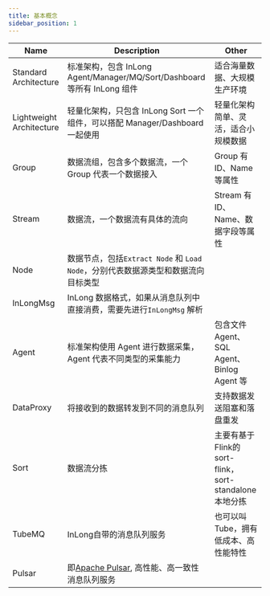 ```yaml
---
title: 基本概念
sidebar_position: 1
---
```


| Name                      | Description                                                  | Other                                      |
|---------------------------|--------------------------------------------------------------|--------------------------------------------|
| Standard Architecture     | 标准架构，包含 InLong Agent/Manager/MQ/Sort/Dashboard 等所有 InLong 组件 | 适合海量数据、大规模生产环境                             |
| Lightweight Architecture  | 轻量化架构，只包含 InLong Sort 一个组件，可以搭配 Manager/Dashboard 一起使用       | 轻量化架构简单、灵活，适合小规模数据                         |
| Group                     | 数据流组，包含多个数据流，一个Group 代表一个数据接入                                | Group 有ID、Name 等属性                         |
| Stream                    | 数据流，一个数据流有具体的流向                                              | Stream 有ID、Name、数据字段等属性                    |
| Node                      | 数据节点，包括`Extract Node` 和 `Load Node`，分别代表数据源类型和数据流向目标类型       |                                            |
| InLongMsg                 | InLong 数据格式，如果从消息队列中直接消费，需要先进行`InLongMsg` 解析                 |                                            |
| Agent                     | 标准架构使用 Agent 进行数据采集，Agent 代表不同类型的采集能力                        | 包含文件 Agent、SQL Agent、Binlog Agent 等        |
| DataProxy                 | 将接收到的数据转发到不同的消息队列                                            | 支持数据发送阻塞和落盘重发                              |
| Sort                      | 数据流分拣                                                        | 主要有基于Flink的sort-flink，sort-standalone 本地分拣 |
| TubeMQ                    | InLong自带的消息队列服务                                              | 也可以叫Tube，拥有低成本、高性能特性                       |
| Pulsar                    | 即[Apache Pulsar](https://pulsar.apache.org/), 高性能、高一致性消息队列服务 |                                            |